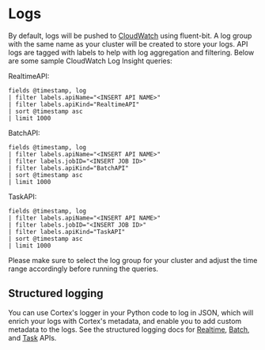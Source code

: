 # Logs

By default, logs will be pushed to [CloudWatch](https://us-west-2.console.aws.amazon.com/cloudwatch/home) using fluent-bit. A log group with the same name as your cluster will be created to store your logs. API logs are tagged with labels to help with log aggregation and filtering. Below are some sample CloudWatch Log Insight queries:

RealtimeAPI:

```text
fields @timestamp, log
| filter labels.apiName="<INSERT API NAME>"
| filter labels.apiKind="RealtimeAPI"
| sort @timestamp asc
| limit 1000
```

BatchAPI:

```text
fields @timestamp, log
| filter labels.apiName="<INSERT API NAME>"
| filter labels.jobID="<INSERT JOB ID>"
| filter labels.apiKind="BatchAPI"
| sort @timestamp asc
| limit 1000
```

TaskAPI:

```text
fields @timestamp, log
| filter labels.apiName="<INSERT API NAME>"
| filter labels.jobID="<INSERT JOB ID>"
| filter labels.apiKind="TaskAPI"
| sort @timestamp asc
| limit 1000
```

Please make sure to select the log group for your cluster and adjust the time range accordingly before running the queries.

## Structured logging

You can use Cortex's logger in your Python code to log in JSON, which will enrich your logs with Cortex's metadata, and enable you to add custom metadata to the logs. See the structured logging docs for [Realtime](../../workloads/realtime/predictors.md#structured-logging), [Batch](../../workloads/batch/predictors.md#structured-logging), and [Task](../../workloads/task/definitions.md#structured-logging) APIs.
